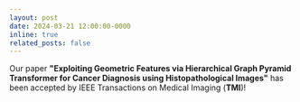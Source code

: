```yaml
---
layout: post
date: 2024-03-21 12:00:00-0000
inline: true
related_posts: false
---
```


Our paper **"Exploiting Geometric Features via Hierarchical Graph Pyramid Transformer for Cancer Diagnosis using Histopathological Images"** has been accepted by IEEE Transactions on Medical Imaging (**TMI**)!
